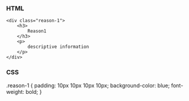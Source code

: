 

### HTML

    <div class="reason-1">
        <h3>
            Reason1
        </h3>
        <p>
            descriptive information
        </p>
    </div>

### CSS
 .reason-1 {
    padding: 10px 10px 10px 10px;
    background-color: blue;
    font-weight: bold;
}
